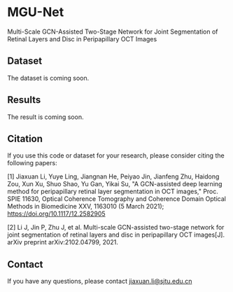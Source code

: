 MGU-Net
====
Multi-Scale GCN-Assisted Two-Stage Network for Joint Segmentation of Retinal Layers and Disc in Peripapillary OCT Images

Dataset
---
The dataset is coming soon.

Results
---
The result is coming soon.

Citation
---
If you use this code or dataset for your research, please consider citing the following papers:

[1] Jiaxuan Li, Yuye Ling, Jiangnan He, Peiyao Jin, Jianfeng Zhu, Haidong Zou, Xun Xu, Shuo Shao, Yu Gan, Yikai Su, "A GCN-assisted deep learning method for peripapillary retinal layer segmentation in OCT images," Proc. SPIE 11630, Optical Coherence Tomography and Coherence Domain Optical Methods in Biomedicine XXV, 1163010 (5 March 2021); https://doi.org/10.1117/12.2582905

[2] Li J, Jin P, Zhu J, et al. Multi-scale GCN-assisted two-stage network for joint segmentation of retinal layers and disc in peripapillary OCT images[J]. arXiv preprint arXiv:2102.04799, 2021.

Contact
---
If you have any questions, please contact jiaxuan.li@sjtu.edu.cn
